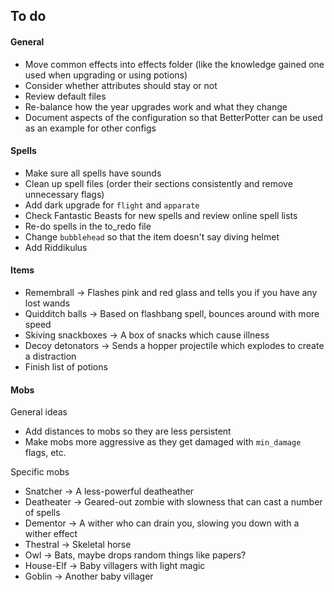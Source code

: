 ## To do

#### General

* Move common effects into effects folder (like the knowledge gained one used when upgrading or using potions)
* Consider whether attributes should stay or not
* Review default files
* Re-balance how the year upgrades work and what they change
* Document aspects of the configuration so that BetterPotter can be used as an example for other configs

#### Spells

* Make sure all spells have sounds
* Clean up spell files (order their sections consistently and remove unnecessary flags)
* Add dark upgrade for `flight` and `apparate`
* Check Fantastic Beasts for new spells and review online spell lists
* Re-do spells in the to_redo file
* Change `bubblehead` so that the item doesn't say diving helmet
* Add Riddikulus

#### Items

* Remembrall -> Flashes pink and red glass and tells you if you have any lost wands
* Quidditch balls -> Based on flashbang spell, bounces around with more speed
* Skiving snackboxes -> A box of snacks which cause illness
* Decoy detonators -> Sends a hopper projectile which explodes to create a distraction
* Finish list of potions

#### Mobs

General ideas

* Add distances to mobs so they are less persistent
* Make mobs more aggressive as they get damaged with `min_damage` flags, etc.

Specific mobs

* Snatcher -> A less-powerful deatheather
* Deatheater -> Geared-out zombie with slowness that can cast a number of spells
* Dementor -> A wither who can drain you, slowing you down with a wither effect
* Thestral -> Skeletal horse
* Owl -> Bats, maybe drops random things like papers?
* House-Elf -> Baby villagers with light magic
* Goblin -> Another baby villager
